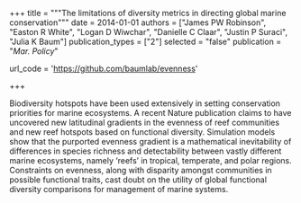 +++
title = """The limitations of diversity metrics in directing global marine
conservation"""
date = 2014-01-01
authors = ["James PW Robinson", "Easton R White", "Logan D Wiwchar", "Danielle C Claar", "Justin P Suraci", "Julia K Baum"]
publication_types = ["2"]
selected = "false"
publication = "*Mar. Policy*"

url_code = 'https://github.com/baumlab/evenness'

+++

Biodiversity hotspots have been used extensively in setting conservation priorities for marine ecosystems. A recent Nature publication claims to have uncovered new latitudinal gradients in the evenness of reef communities and new reef hotspots based on functional diversity. Simulation models show that the purported evenness gradient is a mathematical inevitability of differences in species richness and detectability between vastly different marine ecosystems, namely ‘reefs’ in tropical, temperate, and polar regions. Constraints on evenness, along with disparity amongst communities in possible functional traits, cast doubt on the utility of global functional diversity comparisons for management of marine systems.